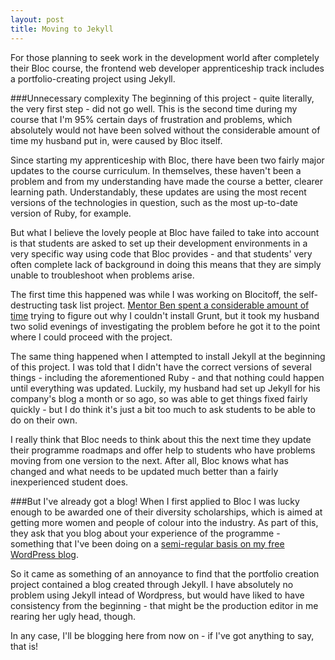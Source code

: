 ```yaml
---
layout: post
title: Moving to Jekyll
---
```

For those planning to seek work in the development world after completely their Bloc course, the frontend web developer apprenticeship track includes a portfolio-creating project using Jekyll.

###Unnecessary complexity
The beginning of this project - quite literally, the very first step - did not go well. This is the second time during my course that I'm 95% certain days of frustration and problems, which absolutely would not have been solved without the considerable amount of time my husband put in, were caused by Bloc itself.

Since starting my apprenticeship with Bloc, there have been two fairly major updates to the course curriculum. In themselves, these haven't been a problem and from my understanding have made the course a better, clearer learning path. Understandably, these updates are using the most recent versions of the technologies in question, such as the most up-to-date version of Ruby, for example.

But what I believe the lovely people at Bloc have failed to take into account is that students are asked to set up their development environments in a very specific way using code that Bloc provides - and that students' very often complete lack of background in doing this means that they are simply unable to troubleshoot when problems arise.

The first time this happened was while I was working on Blocitoff, the self-destructing task list project. [Mentor Ben spent a considerable amount of time](https://brookebalza.wordpress.com/2015/09/21/self-destructing-task-list-configuring-the-backend-and-showing-active-tasks/) trying to figure out why I couldn't install Grunt, but it took my husband two solid evenings of investigating the problem before he got it to the point where I could proceed with the project.

The same thing happened when I attempted to install Jekyll at the beginning of this project. I was told that I didn't have the correct versions of several things - including the aforementioned Ruby - and that nothing could happen until everything was updated. Luckily, my husband had set up Jekyll for his company's blog a month or so ago, so was able to get things fixed fairly quickly - but I do think it's just a bit too much to ask students to be able to do on their own.

I really think that Bloc needs to think about this the next time they update their programme roadmaps and offer help to students who have problems moving from one version to the next. After all, Bloc knows what has changed and what needs to be updated much better than a fairly inexperienced student does.

###But I've already got a blog!
When I first applied to Bloc I was lucky enough to be awarded one of their diversity scholarships, which is aimed at getting more women and people of colour into the industry. As part of this, they ask that you blog about your experience of the programme - something that I've been doing on a [semi-regular basis on my free WordPress blog](https://brookebalza.wordpress.com/).

So it came as something of an annoyance to find that the portfolio creation project contained a blog created through Jekyll. I have absolutely no problem using Jekyll intead of Wordpress, but would have liked to have consistency from the beginning - that might be the production editor in me rearing her ugly head, though.

In any case, I'll be blogging here from now on - if I've got anything to say, that is!